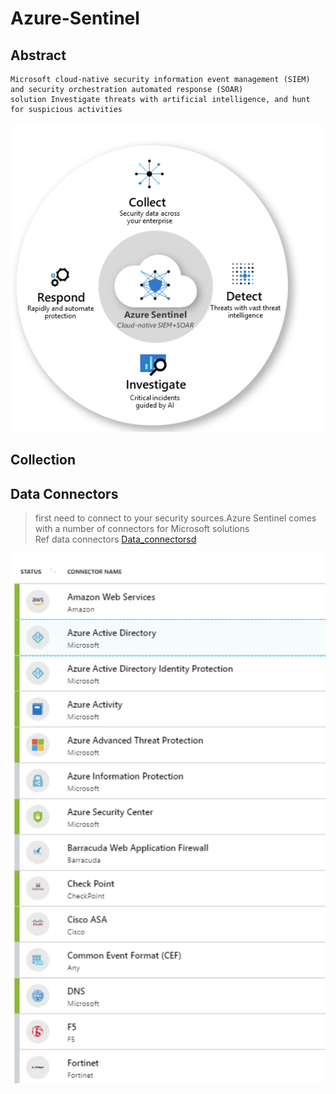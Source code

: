 Azure-Sentinel
=========

Abstract
--------
    Microsoft cloud-native security information event management (SIEM) and security orchestration automated response (SOAR) 
    solution Investigate threats with artificial intelligence, and hunt for suspicious activities
    
![alt text](https://github.com/Maboalenen/Azure_Sentinel/blob/main/sentinel.png?raw=true)

Collection
--------

Data Connectors
-----
  > first need to connect to your security sources.Azure Sentinel comes with a number of connectors for Microsoft solutions  
  > Ref data connectors <a href='https://docs.microsoft.com/en-us/azure/sentinel/connect-data-sources' target='_blank'>Data_connectorsd</a>   

![alt text](https://github.com/Maboalenen/Azure_Sentinel/blob/main/connectors.png?raw=true)
